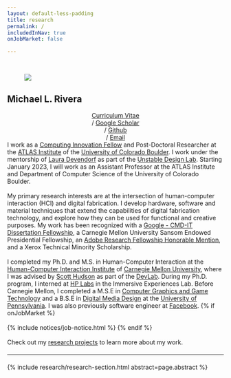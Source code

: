```yaml
---
layout: default-less-padding
title: research
permalink: /
includedInNav: true
onJobMarket: false

---
```

<!-- {% include big-name-header.html %} -->

<div class="post" style="margin-top: 44px;">
  <article class="post-content">
    <div id="portrait-img-container" class="col one right">
        <div  class="col three right" style="padding: 0px 40px 0px 40px;">
            <img class="portrait-img three right round-corners" src="{{site.assetsDir | append: '/img/self/me_440x440.jpg'}}">
        </div>
        <div class="name-header">
            <h2>Michael L. Rivera</h2>
        </div>
      <!-- <hr class="col whole hr-partial-sep"/> -->
      <div class="contact-text-items col three" style="text-align:center;" >
        <a href="{{site.url_for_cv}}" target="_blank" title="Curriculum Vitae">Curriculum Vitae</a>
        <br class="hidden-break-wrap"/>
        <span class="hidden-unless-small-screen"> / </span>       
        <a href="{{site.google_scholar_url}}" title="Google Scholar" target="_blank">Google Scholar</a>
        <br class="hidden-break-wrap"/>
        <span class="hidden-unless-small-screen"> / </span>
        <a href="https://github.com/{{site.github_username}}" target="_blank" title="Github">Github</a>
        <br class="hidden-break-wrap"/>
        <span class="hidden-unless-small-screen"> / </span>
        <a href="mailto:{{site.email}}" title="Email">Email</a>
        <br/>
      </div>
    </div>
    I work as a <a href="{{ site.ciFellows2021Url }}"  target="_blank">Computing Innovation Fellow</a> and Post-Doctoral Researcher at the <a href="{{ site.cuAtlasUrl }}" target="_blank">ATLAS Institute</a> of the <a href="{{ site.cuBoulderWebsiteUrl }}" target="_blank">University of Colorado Boulder</a>. I work under the mentorship of <a href="{{ site.lauraDevendorfUrl }}" target="_blank">Laura Devendorf</a> as part of the <a href="{{ site.unstableDesignUrl }}" target="_blank">Unstable Design Lab</a>. Starting January 2023, I will work as an Assistant Professor at the ATLAS Institute and Department of Computer Science of the University of Colorado Boulder.
    <br/>
    <br/>
    My primary research interests are at the intersection of human-computer interaction (HCI) and digital fabrication. I develop hardware, software and material techniques that extend the capabilities of digital fabrication technology, and explore how they can be used for functional and creative purposes. <!--My dissertation introduces techniques for integrating everyday materials (e.g, textiles) into 3D printing processes to broaden the design space for creating personalized and interactive objects.--> My work has been recognized with a <a href="https://blog.google/outreach-initiatives/education/new-awards-support-future-leaders-computing-research/" target="_blank">Google - CMD-IT Dissertation Fellowship</a>, a Carnegie Mellon University Sansom Endowed Presidential Fellowship, an <a href="https://research.adobe.com/fellowship/previous-fellowship-award-winners/" target="_blank">Adobe Research Fellowship Honorable Mention</a>, and a Xerox Technical Minority Scholarship.
    <br/>
    <br/>
    I completed my Ph.D. and M.S. in Human-Computer Interaction at the <a href="{{ site.cmuHCIIDeptWebsiteUrl }}" target="_blank">Human-Computer Interaction Institute</a> of <a href="{{ site.cmuWebsiteUrl }}" target="_blank">Carnegie Mellon University</a>, where I was advised by <a href="{{ site.scottHudsonUrl }}" target="_blank">Scott Hudson</a> as part of the <a href="{{site.devlabWebsiteUrl }}" target="_blank">DevLab</a>.
    During my Ph.D. program, I interned at <a href="https://www8.hp.com/us/en/hp-labs/index.html" target="_blank">HP Labs</a> in the Immersive Experiences Lab. Before Carnegie Mellon, I completed a M.S.E in <a href="http://cg.cis.upenn.edu/cggt.html" target="_blank">Computer Graphics and Game Technology</a> and a B.S.E in <a href="http://cg.cis.upenn.edu/dmd.html" target="_blank">Digital Media Design</a> at the <a href="https://www.upenn.edu/" target="_blank">University of Pennsylvania</a>. I was also previously software engineer at <a href="https://about.fb.com/" target="_blank">Facebook</a>.
    {% if onJobMarket %}
        <br/>
        <br/>
        {% include notices/job-notice.html %}
    {% endif %}
    <br/>
    <br/>
    Check out my <a href="{{site.path_to_research}}" title="Research">research projects</a> to learn more about my work.
    <span style="clear:both;"/>

  </article>
</div>

<hr class="hr-partial-sep" style="margin-top:20px; margin-bottom:20px;" />

{% include research/research-section.html abstract=page.abstract %}
